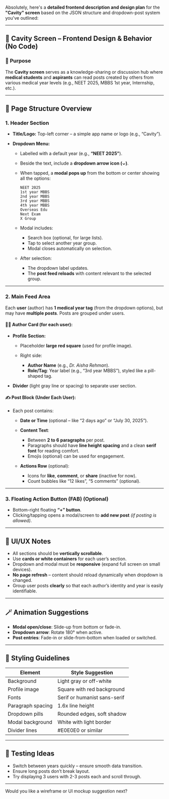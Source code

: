 Absolutely, here's a **detailed frontend description and design plan** for the **"Cavity" screen** based on the JSON structure and dropdown-post system you've outlined:

---

## 🧾 **Cavity Screen – Frontend Design & Behavior (No Code)**

### 🎯 **Purpose**

The **Cavity screen** serves as a knowledge-sharing or discussion hub where **medical students** and **aspirants** can read posts created by others from various medical year levels (e.g., NEET 2025, MBBS 1st year, Internship, etc.).

---

## 🧱 **Page Structure Overview**

### 1. **Header Section**

* **Title/Logo:** Top-left corner – a simple app name or logo (e.g., “Cavity”).
* **Dropdown Menu:**

  * Labelled with a default year (e.g., **“NEET 2025”**).
  * Beside the text, include a **dropdown arrow icon (⌄)**.
  * When tapped, a **modal pops up** from the bottom or center showing all the options:

    ```
    NEET 2025
    1st year MBBS
    2nd year MBBS
    3rd year MBBS
    4th year MBBS
    Overseas Edu
    Next Exam
    X Group
    ```
  * Modal includes:

    * Search box (optional, for large lists).
    * Tap to select another year group.
    * Modal closes automatically on selection.
  * After selection:

    * The dropdown label updates.
    * The **post feed reloads** with content relevant to the selected group.

---

### 2. **Main Feed Area**

Each **user** (author) has **1 medical year tag** (from the dropdown options), but may have **multiple posts**. Posts are grouped under users.

#### 🧑‍⚕️ Author Card (for each user):

* **Profile Section:**

  * Placeholder **large red square** (used for profile image).
  * Right side:

    * **Author Name** (e.g., *Dr. Aisha Rehman*).
    * **Role/Tag**: Year label (e.g., “3rd year MBBS”), styled like a pill-shaped tag.
* **Divider** (light gray line or spacing) to separate user section.

#### ✍️ Post Block (Under Each User):

* Each post contains:

  * **Date or Time** (optional – like “2 days ago” or “July 30, 2025”).
  * **Content Text**:

    * Between **2 to 6 paragraphs** per post.
    * Paragraphs should have **line height spacing** and a clean **serif font** for reading comfort.
    * Emojis (optional) can be used for engagement.
  * **Actions Row** (optional):

    * Icons for **like**, **comment**, or **share** (inactive for now).
    * Count bubbles like “12 likes”, “5 comments” (optional).

---

### 3. **Floating Action Button (FAB)** (Optional)

* Bottom-right floating **“+” button**.
* Clicking/tapping opens a modal/screen to **add new post** *(if posting is allowed)*.

---

## 🧩 UI/UX Notes

* All sections should be **vertically scrollable**.
* Use **cards or white containers** for each user’s section.
* Dropdown and modal must be **responsive** (expand full screen on small devices).
* **No page refresh** – content should reload dynamically when dropdown is changed.
* Group user posts **clearly** so that each author’s identity and year is easily identifiable.

---

## 🪄 Animation Suggestions

* **Modal open/close**: Slide-up from bottom or fade-in.
* **Dropdown arrow**: Rotate 180° when active.
* **Post entries**: Fade-in or slide-from-bottom when loaded or switched.

---

## 🎨 Styling Guidelines

| Element           | Style Suggestion             |
| ----------------- | ---------------------------- |
| Background        | Light gray or off-white      |
| Profile image     | Square with red background   |
| Fonts             | Serif or humanist sans-serif |
| Paragraph spacing | 1.6x line height             |
| Dropdown pills    | Rounded edges, soft shadow   |
| Modal background  | White with light border      |
| Divider lines     | #E0E0E0 or similar           |

---

## 🧪 Testing Ideas

* Switch between years quickly – ensure smooth data transition.
* Ensure long posts don’t break layout.
* Try displaying 3 users with 2-3 posts each and scroll through.

---

Would you like a wireframe or UI mockup suggestion next?
